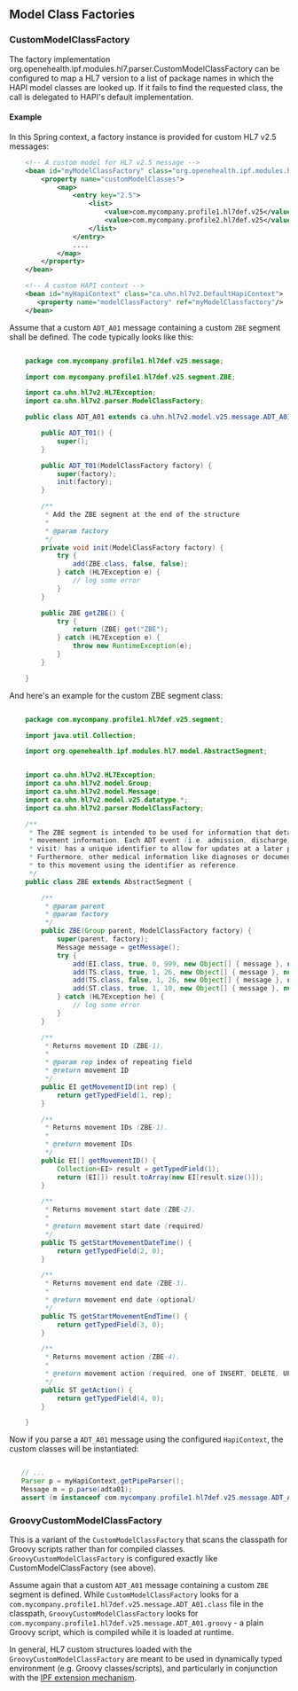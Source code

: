 ## Model Class Factories

### CustomModelClassFactory

The factory implementation org.openehealth.ipf.modules.hl7.parser.CustomModelClassFactory can be configured to map a HL7 version
to a list of package names in which the HAPI model classes are looked up. If it fails to find the requested class, the call is delegated to HAPI's default implementation.

#### Example

In this Spring context, a factory instance is provided for custom HL7 v2.5 messages:

```xml
    <!-- A custom model for HL7 v2.5 message -->
    <bean id="myModelClassFactory" class="org.openehealth.ipf.modules.hl7.parser.CustomModelClassFactory">
        <property name="customModelClasses">
            <map>
                <entry key="2.5">
                    <list>
                        <value>com.mycompany.profile1.hl7def.v25</value>
                        <value>com.mycompany.profile2.hl7def.v25</value>
                    </list>
                </entry>
                ....
            </map>
        </property>
    </bean>

    <!-- A custom HAPI context -->
    <bean id="myHapiContext" class="ca.uhn.hl7v2.DefaultHapiContext">
       <property name="modelClassFactory" ref="myModelClassfactory"/>
    </bean>

```

Assume that a custom `ADT_A01` message containing a custom `ZBE` segment shall be defined. The code typically looks like this:

```java

    package com.mycompany.profile1.hl7def.v25.message;

    import com.mycompany.profile1.hl7def.v25.segment.ZBE;

    import ca.uhn.hl7v2.HL7Exception;
    import ca.uhn.hl7v2.parser.ModelClassFactory;

    public class ADT_A01 extends ca.uhn.hl7v2.model.v25.message.ADT_A01 {

        public ADT_T01() {
            super();
        }

        public ADT_T01(ModelClassFactory factory) {
            super(factory);
            init(factory);
        }

        /**
         * Add the ZBE segment at the end of the structure
         *
         * @param factory
         */
        private void init(ModelClassFactory factory) {
            try {
                add(ZBE.class, false, false);
            } catch (HL7Exception e) {
                // log some error
            }
        }

        public ZBE getZBE() {
            try {
                return (ZBE) get("ZBE");
            } catch (HL7Exception e) {
                throw new RuntimeException(e);
            }
        }

    }

```

And here's an example for the custom ZBE segment class:

```java

    package com.mycompany.profile1.hl7def.v25.segment;

    import java.util.Collection;

    import org.openehealth.ipf.modules.hl7.model.AbstractSegment;


    import ca.uhn.hl7v2.HL7Exception;
    import ca.uhn.hl7v2.model.Group;
    import ca.uhn.hl7v2.model.Message;
    import ca.uhn.hl7v2.model.v25.datatype.*;
    import ca.uhn.hl7v2.parser.ModelClassFactory;

    /**
     * The ZBE segment is intended to be used for information that details ADT
     * movement information. Each ADT event (i.e. admission, discharge, transfer,
     * visit) has a unique identifier to allow for updates at a later point in time.
     * Furthermore, other medical information like diagnoses or documents can refer
     * to this movement using the identifier as reference.
     */
    public class ZBE extends AbstractSegment {

        /**
         * @param parent
         * @param factory
         */
        public ZBE(Group parent, ModelClassFactory factory) {
            super(parent, factory);
            Message message = getMessage();
            try {
                add(EI.class, true, 0, 999, new Object[] { message }, null);
                add(TS.class, true, 1, 26, new Object[] { message }, null);
                add(TS.class, false, 1, 26, new Object[] { message }, null);
                add(ST.class, true, 1, 10, new Object[] { message }, null);
            } catch (HL7Exception he) {
                // log some error
            }
        }

        /**
         * Returns movement ID (ZBE-1).
         *
         * @param rep index of repeating field
         * @return movement ID
         */
        public EI getMovementID(int rep) {
            return getTypedField(1, rep);
        }

        /**
         * Returns movement IDs (ZBE-1).
         *
         * @return movement IDs
         */
        public EI[] getMovementID() {
            Collection<EI> result = getTypedField(1);
            return (EI[]) result.toArray(new EI[result.size()]);
        }

        /**
         * Returns movement start date (ZBE-2).
         *
         * @return movement start date (required)
         */
        public TS getStartMovementDateTime() {
            return getTypedField(2, 0);
        }

        /**
         * Returns movement end date (ZBE-3).
         *
         * @return movement end date (optional)
         */
        public TS getStartMovementEndTime() {
            return getTypedField(3, 0);
        }

        /**
         * Returns movement action (ZBE-4).
         *
         * @return movement action (required, one of INSERT, DELETE, UPDATE, REFERENCE)
         */
        public ST getAction() {
            return getTypedField(4, 0);
        }

    }

```

Now if you parse a `ADT_A01` message using the configured `HapiContext`, the custom classes will be instantiated:

```java

   // ...
   Parser p = myHapiContext.getPipeParser();
   Message m = p.parse(adta01);
   assert (m instanceof com.mycompany.profile1.hl7def.v25.message.ADT_A01);

```

### GroovyCustomModelClassFactory

This is a variant of the `CustomModelClassFactory` that scans the classpath for Groovy scripts rather than for compiled
classes. `GroovyCustomModelClassFactory` is configured exactly like CustomModelClassFactory (see above).

Assume again that a custom `ADT_A01` message containing a custom `ZBE` segment is defined. While `CustomModelClassFactory` looks for a
`com.mycompany.profile1.hl7def.v25.message.ADT_A01.class` file in the classpath,  `GroovyCustomModelClassFactory` looks for
`com.mycompany.profile1.hl7def.v25.message.ADT_A01.groovy` - a plain Groovy script, which is compiled while it is loaded
at runtime.


In general, HL7 custom structures loaded with the `GroovyCustomModelClassFactory` are meant to be used in
dynamically typed environment (e.g. Groovy classes/scripts), and particularly in conjunction with the
[IPF extension mechanism].


[IPF extension mechanism]: customModelClasses.html